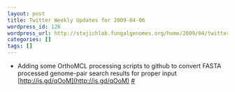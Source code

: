 ```yaml
---
layout: post
title: Twitter Weekly Updates for 2009-04-06
wordpress_id: 126
wordpress_url: http://stajichlab.fungalgenomes.org/home/2009/04/twitter-weekly-updates-for-2009-04-06-2/
categories: []
tags: []
---
```

- Adding some OrthoMCL processing scripts to github to convert FASTA processed genome-pair search results for proper input [http://is.gd/qOoM](http://is.gd/qOoM) [#](http://twitter.com/stajichlab/statuses/1455761198)

